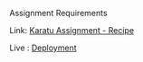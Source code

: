 Assignment Requirements

Link: [Karatu Assignment - Recipe](https://docs.google.com/document/d/1xmUR8gYuu-19b7WAWmA-bps0AaWYUPiRH6iN-WoApYI/edit?tab=t.0#heading=h.57lngha0fhvz)

Live : [Deployment](http://127.0.0.1:5500/recipe.html) 